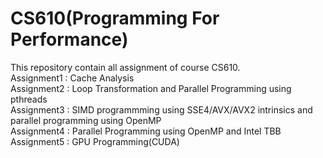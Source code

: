 # CS610(Programming For Performance)
This repository contain all assignment of course CS610. <br />
Assignment1 : Cache Analysis <br />
Assignment2 : Loop Transformation and Parallel Programming using pthreads <br />
Assignment3 : SIMD programmming using SSE4/AVX/AVX2 intrinsics and parallel programming using OpenMP <br />
Assignment4 : Parallel Programming using OpenMP and Intel TBB <br />
Assignment5 : GPU Programming(CUDA) <br />
